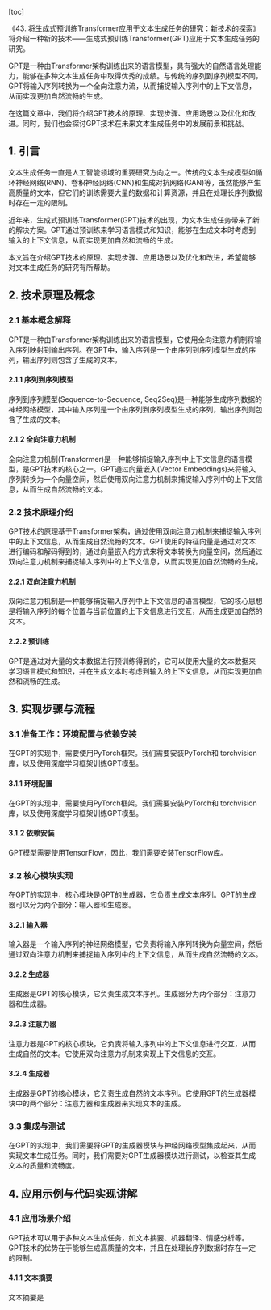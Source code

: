 
[toc]                    
                
                
《43. 将生成式预训练Transformer应用于文本生成任务的研究：新技术的探索》将介绍一种新的技术——生成式预训练Transformer(GPT)应用于文本生成任务的研究。

GPT是一种由Transformer架构训练出来的语言模型，具有强大的自然语言处理能力，能够在多种文本生成任务中取得优秀的成绩。与传统的序列到序列模型不同，GPT将输入序列转换为一个全向注意力流，从而捕捉输入序列中的上下文信息，从而实现更加自然流畅的生成。

在这篇文章中，我们将介绍GPT技术的原理、实现步骤、应用场景以及优化和改进。同时，我们也会探讨GPT技术在未来文本生成任务中的发展前景和挑战。

## 1. 引言

文本生成任务一直是人工智能领域的重要研究方向之一。传统的文本生成模型如循环神经网络(RNN)、卷积神经网络(CNN)和生成对抗网络(GAN)等，虽然能够产生高质量的文本，但它们的训练需要大量的数据和计算资源，并且在处理长序列数据时存在一定的限制。

近年来，生成式预训练Transformer(GPT)技术的出现，为文本生成任务带来了新的解决方案。GPT通过预训练来学习语言模式和知识，能够在生成文本时考虑到输入的上下文信息，从而实现更加自然和流畅的生成。

本文旨在介绍GPT技术的原理、实现步骤、应用场景以及优化和改进，希望能够对文本生成任务的研究有所帮助。

## 2. 技术原理及概念

### 2.1 基本概念解释

GPT是一种由Transformer架构训练出来的语言模型，它使用全向注意力机制将输入序列映射到输出序列。在GPT中，输入序列是一个由序列到序列模型生成的序列，输出序列则包含了生成的文本。

#### 2.1.1 序列到序列模型

序列到序列模型(Sequence-to-Sequence, Seq2Seq)是一种能够生成序列数据的神经网络模型，其中输入序列是一个由序列到序列模型生成的序列，输出序列则包含了生成的文本。

#### 2.1.2 全向注意力机制

全向注意力机制(Transformer)是一种能够捕捉输入序列中上下文信息的语言模型，是GPT技术的核心之一。GPT通过向量嵌入(Vector Embeddings)来将输入序列转换为一个向量空间，然后使用双向注意力机制来捕捉输入序列中的上下文信息，从而生成自然流畅的文本。

### 2.2 技术原理介绍

GPT技术的原理基于Transformer架构，通过使用双向注意力机制来捕捉输入序列中的上下文信息，从而生成自然流畅的文本。GPT使用的特征向量是通过对文本进行编码和解码得到的，通过向量嵌入的方式来将文本转换为向量空间，然后通过双向注意力机制来捕捉输入序列中的上下文信息，从而实现更加自然流畅的生成。

#### 2.2.1 双向注意力机制

双向注意力机制是一种能够捕捉输入序列中上下文信息的语言模型，它的核心思想是将输入序列的每个位置与当前位置的上下文信息进行交互，从而生成更加自然的文本。

#### 2.2.2 预训练

GPT是通过对大量的文本数据进行预训练得到的，它可以使用大量的文本数据来学习语言模式和知识，并在生成文本时考虑到输入的上下文信息，从而实现更加自然和流畅的生成。

## 3. 实现步骤与流程

### 3.1 准备工作：环境配置与依赖安装

在GPT的实现中，需要使用PyTorch框架。我们需要安装PyTorch和 torchvision 库，以及使用深度学习框架训练GPT模型。

#### 3.1.1 环境配置

在GPT的实现中，需要使用PyTorch框架。我们需要安装PyTorch和 torchvision 库，以及使用深度学习框架训练GPT模型。

#### 3.1.2 依赖安装

GPT模型需要使用TensorFlow，因此，我们需要安装TensorFlow库。

### 3.2 核心模块实现

在GPT的实现中，核心模块是GPT的生成器，它负责生成文本序列。GPT的生成器可以分为两个部分：输入器和生成器。

#### 3.2.1 输入器

输入器是一个输入序列的神经网络模型，它负责将输入序列转换为向量空间，然后通过双向注意力机制来捕捉输入序列中的上下文信息，从而生成自然流畅的文本。

#### 3.2.2 生成器

生成器是GPT的核心模块，它负责生成文本序列。生成器分为两个部分：注意力器和生成器。

#### 3.2.3 注意力器

注意力器是GPT的核心模块，它负责将输入序列中的上下文信息进行交互，从而生成自然的文本。它使用双向注意力机制来实现上下文信息的交互。

#### 3.2.4 生成器

生成器是GPT的核心模块，它负责生成自然的文本序列。它使用GPT的生成器模块中的两个部分：注意力器和生成器来实现文本的生成。

### 3.3 集成与测试

在GPT的实现中，我们需要将GPT的生成器模块与神经网络模型集成起来，从而实现文本生成任务。同时，我们需要对GPT生成器模块进行测试，以检查其生成文本的质量和流畅度。

## 4. 应用示例与代码实现讲解

### 4.1 应用场景介绍

GPT技术可以用于多种文本生成任务，如文本摘要、机器翻译、情感分析等。GPT技术的优势在于能够生成高质量的文本，并且在处理长序列数据时存在一定的限制。

#### 4.1.1 文本摘要

文本摘要是

